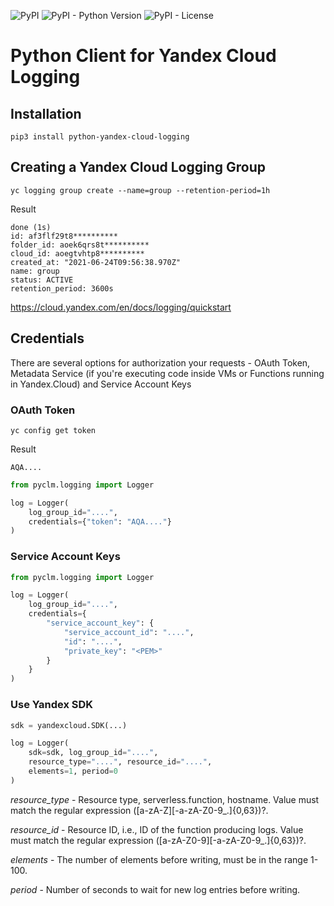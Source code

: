 ![PyPI](https://img.shields.io/pypi/v/python-yandex-cloud-logging)
![PyPI - Python Version](https://img.shields.io/pypi/pyversions/python-yandex-cloud-logging)
![PyPI - License](https://img.shields.io/pypi/l/python-yandex-cloud-logging)


# Python Client for Yandex Cloud Logging
 


## Installation

    pip3 install python-yandex-cloud-logging

## Creating a Yandex Cloud Logging Group

    yc logging group create --name=group --retention-period=1h

Result

    done (1s)
    id: af3flf29t8**********
    folder_id: aoek6qrs8t**********
    cloud_id: aoegtvhtp8**********
    created_at: "2021-06-24T09:56:38.970Z"
    name: group
    status: ACTIVE
    retention_period: 3600s

https://cloud.yandex.com/en/docs/logging/quickstart

## Credentials

There are several options for authorization your requests - OAuth Token, Metadata Service (if you're executing code inside VMs or Functions running in Yandex.Cloud) and Service Account Keys

### OAuth Token
    yc config get token

Result

    AQA....


```python
from pyclm.logging import Logger 

log = Logger(
    log_group_id="....",
    credentials={"token": "AQA...."}
)
```

### Service Account Keys


```python
from pyclm.logging import Logger 

log = Logger(
    log_group_id="....",
    credentials={
        "service_account_key": {
            "service_account_id": "....",
            "id": "....",
            "private_key": "<PEM>"
        }
    }
)
```

### Use Yandex SDK

```python
sdk = yandexcloud.SDK(...)

log = Logger(
    sdk=sdk, log_group_id="....",
    resource_type="....", resource_id="....",
    elements=1, period=0
)

```

_resource_type_ - Resource type, serverless.function, hostname.
Value must match the regular expression ([a-zA-Z][-a-zA-Z0-9_.]{0,63})?.

_resource_id_ - Resource ID, i.e., ID of the function producing logs.
Value must match the regular expression ([a-zA-Z0-9][-a-zA-Z0-9_.]{0,63})?.

_elements_ - The number of elements before writing, must be in the range 1-100.

_period_ -  Number of seconds to wait for new log entries before writing.

